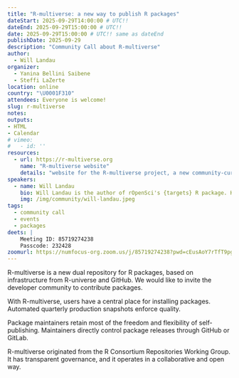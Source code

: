 ```yaml
---
title: "R-multiverse: a new way to publish R packages"
dateStart: 2025-09-29T14:00:00 # UTC!!
dateEnd: 2025-09-29T15:00:00 # UTC!!
date: 2025-09-29T15:00:00 # UTC!! same as dateEnd
publishDate: 2025-09-29
description: "Community Call about R-multiverse"
author:
  - Will Landau 
organizer: 
  - Yanina Bellini Saibene
  - Steffi LaZerte
location: online
country: "\U0001F310"
attendees: Everyone is welcome!
slug: r-multiverse
notes: 
outputs:
- HTML
- Calendar 
# vimeo: 
#   - id: ''
resources:
  - url: https://r-multiverse.org
    name: "R-multiverse website"
    details: "website for the R-multiverse project, a new community-curated dual publishing platform for R packages"
speakers:  
  - name: Will Landau
    bio: Will Landau is the author of rOpenSci's {targets} R package. He earned his PhD in Statistics from Iowa State University in 2016, and he now works at Eli Lilly and Company, where he develops methods and software for clinical statisticians.
    img: /img/community/will-landau.jpeg
tags:
  - community call
  - events
  - packages
deets: |
    Meeting ID: 85719274238
    Passcode: 232428
zoomurl: https://numfocus-org.zoom.us/j/85719274238?pwd=cEusAoY7rTfT9pgusO2grr73bZRa4V.1
---
```


R-multiverse is a new dual repository for R packages, based on infrastructure from R-universe and GitHub.
We would like to invite the developer community to contribute packages.

With R-multiverse, users have a central place for installing packages.
Automated quarterly production snapshots enforce quality.

Package maintainers retain most of the freedom and flexibility of self-publishing.
Maintainers directly control package releases through GitHub or GitLab.


R-multiverse originated from the R Consortium Repositories Working Group.
It has transparent governance, and it operates in a collaborative and open way.